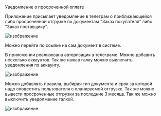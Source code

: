 Уведомление о просроченной оплате

Приложение присылает уведомление в телеграм о приближающейся либо просроченной отгрузке по документам "Заказ покупателя" либо "Заказ поставщику".

![изображение](https://user-images.githubusercontent.com/42136999/194695204-a7e190da-01a1-47e6-b04b-ea038deee0a0.png)

Можно перейти по ссылке на сам документ в системе.

В приложении реализована авторизация в телеграме. Можно добавить несколько аккаунтов. Так же нажав галку можно выключить уведомления по аккаунту.

![изображение](https://user-images.githubusercontent.com/42136999/194695288-6520b2f5-1db5-4849-9749-f7ca022c8aa1.png)

Можно добавлять правила, выбирая тип документа и срок за которой надо оповестить пользователя о планируемой отгрузке. 
Так же можно вывести просроченные отгрузки за последние 3 месяца. Так же можно выключить уведолмение галкой.

![изображение](https://user-images.githubusercontent.com/42136999/194695338-3996f3da-514a-4c23-9d2a-2cbf6bcc1380.png)

